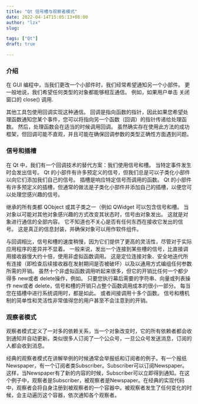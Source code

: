 ```yaml
---
title: "Qt 信号槽与观察者模式"
date: 2022-04-14T15:05:13+08:00
author: "lzx"
slug: 

tags: ["Qt"]
draft: true

---
```


### 介绍 

在 GUI 编程中，当我们更改一个小部件时，我们经常希望通知另一个小部件。 更一般地说，我们希望任何类型的对象都能够相互通信。 例如，如果用户单击 关闭 窗口的 close() 调用.

其他工具包使用回调实现这种通信。 回调是指向函数的指针，因此如果您希望处理函数通知您某个事件，您可以将指向另一个函数（回调）的指针传递给处理函数。 然后，处理函数会在适当的时候调用回调。 虽然确实存在使用此方法的成功框架，但回调可能不直观，并且可能在确保回调参数的类型正确性方面遇到问题。 

### 信号和插槽

在 Qt 中，我们有一个回调技术的替代方案：我们使用信号和槽。 当特定事件发生时会发出信号。 Qt 的小部件有许多预定义的信号，但我们总是可以子类化小部件以向它们添加我们自己的信号。 插槽是响应特定信号而调用的函数。 Qt 的小部件有许多预定义的插槽，但通常的做法是子类化小部件并添加自己的插槽，以便您可以处理您感兴趣的信号。 

继承的所有类都 QObject 或其子类之一（例如 QWidget 可以包含信号和槽。 当对象以可能对其他对象感兴趣的方式改变其状态时，信号由对象发出。 这就是对象进行通信的全部内容。 它不知道也不关心是否有任何东西在接收它发出的信号。 这是真正的信息封装，并确保对象可以用作软件组件。 

与回调相比，信号和槽的速度稍慢，因为它们提供了更高的灵活性，尽管对于实际应用程序的差异并不显着。 一般来说，发出一个连接到某些槽的信号，比直接调用接收器慢大约十倍，使用非虚拟函数调用。 这是定位连接对象、安全地迭代所有连接（即检查后续接收器在发射期间是否被破坏）以及以通用方式编组任何参数所需的开销。 虽然十个非虚拟函数调用听起来很多，但它的开销比任何一个都少得多 new或者 delete操作，例如。 只要您执行幕后需要的字符串、向量或列表操作 new或者 delete，信号和槽的开销只占整个函数调用成本的很小一部分。 每当您在插槽中进行系统调用时，都是如此。 或者间接调用十多个函数。 信号和槽机制的简单性和灵活性非常值得您的用户甚至不会注意到的开销。 

### 观察者模式

观察者模式定义了一对多的依赖关系，当一个对象改变时，它的所有依赖者都会收到通知并自动更新。类似很多人订阅了一个公众号，一旦公众号发送消息，订阅的人都会收到消息。 

 经典的观察者模式在讲解举例的时候通常会举报纸和订阅者的例子。有一个报纸Newspaper，有一个订阅者类Subscriber。Subscriber可以订阅Newspaper。这样，当Newspaper有了新的内容的时候，Subscriber可以立即得到通知。在这个例子中，观察者是Subscriber，被观察者是Newspaper。在经典的实现代码中，观察者会将自身注册到被观察者的一个容器中。被观察者发生了任何变化的时候，会主动遍历这个容器，依次通知各个观察者。

